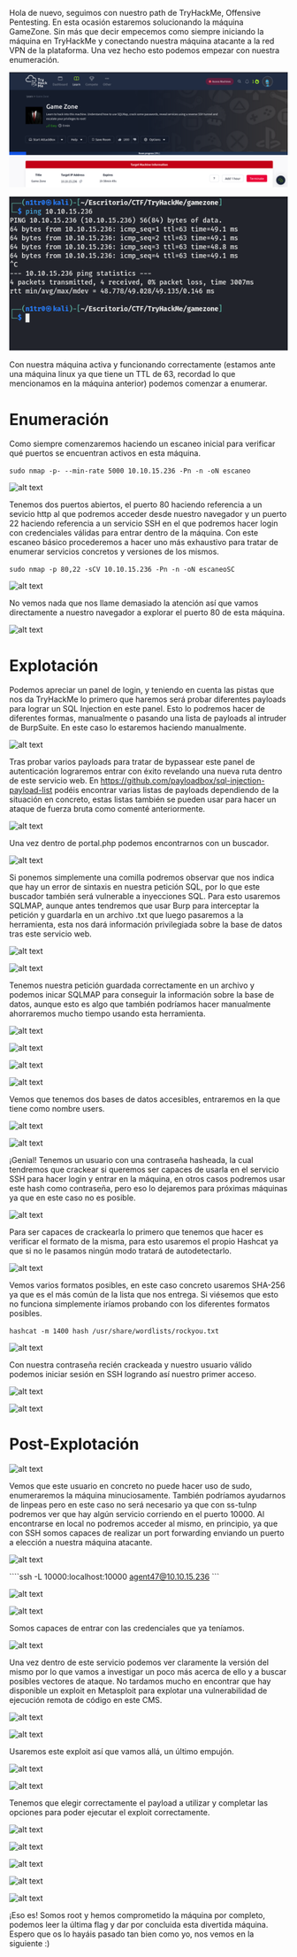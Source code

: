 
Hola de nuevo, seguimos con nuestro path de TryHackMe, Offensive Pentesting. En esta ocasión estaremos solucionando la máquina GameZone. Sin más que decir empecemos como siempre iniciando la máquina en TryHackMe y conectando nuestra máquina atacante a la red VPN de la plataforma. Una vez hecho esto podemos empezar con nuestra enumeración.


![alt text](images/image.png)


![alt text](images/image-1.png)


Con nuestra máquina activa y funcionando correctamente (estamos ante una máquina linux ya que tiene un TTL de 63, recordad lo que mencionamos en la máquina anterior) podemos comenzar a enumerar.


# Enumeración


Como siempre comenzaremos haciendo un escaneo inicial para verificar qué puertos se encuentran activos en esta máquina.


``` sudo nmap -p- --min-rate 5000 10.10.15.236 -Pn -n -oN escaneo ```


![alt text](images/image-2.png)


Tenemos dos puertos abiertos, el puerto 80 haciendo referencia a un sevicio http al que podremos acceder desde nuestro navegador y un puerto 22 haciendo referencia a un servicio SSH en el que podremos hacer login con credenciales válidas para entrar dentro de la máquina. Con este escaneo básico procederemos a hacer uno más exhaustivo para tratar de enumerar servicios concretos y versiones de los mismos.


``` sudo nmap -p 80,22 -sCV 10.10.15.236 -Pn -n -oN escaneoSC ```


![alt text](images/image-3.png)


No vemos nada que nos llame demasiado la atención así que vamos directamente a nuestro navegador a explorar el puerto 80 de esta máquina. 


![alt text](images/image-4.png)


# Explotación


Podemos apreciar un panel de login, y teniendo en cuenta las pistas que nos da TryHackMe lo primero que haremos será probar diferentes payloads para lograr un SQL Injection en este panel. Esto lo podremos hacer de diferentes formas, manualmente o pasando una lista de payloads al intruder de BurpSuite. En este caso lo estaremos haciendo manualmente.


![alt text](images/image-5.png)


Tras probar varios payloads para tratar de bypassear este panel de autenticación lograremos entrar con éxito revelando una nueva ruta dentro de este servicio web. En https://github.com/payloadbox/sql-injection-payload-list podéis encontrar varias listas de payloads dependiendo de la situación en concreto, estas listas también se pueden usar para hacer un ataque de fuerza bruta como comenté anteriormente.


![alt text](images/image-6.png)


Una vez dentro de portal.php podemos encontrarnos con un buscador.


![alt text](images/image-7.png)


Si ponemos simplemente una comilla podremos observar que nos indica que hay un error de sintaxis en nuestra petición SQL, por lo que este buscador también será vulnerable a inyecciones SQL. Para esto usaremos SQLMAP, aunque antes tendremos que usar Burp para interceptar la petición y guardarla en un archivo .txt que luego pasaremos a la herramienta, esta nos dará información privilegiada sobre la base de datos tras este servicio web.


![alt text](images/image-8.png)


![alt text](images/image-9.png)


Tenemos nuestra petición guardada correctamente en un archivo y podemos inicar SQLMAP para conseguir la información sobre la base de datos, aunque esto es algo que también podríamos hacer manualmente ahorraremos mucho tiempo usando esta herramienta.


![alt text](images/image-10.png)


![alt text](images/image-11.png)


![alt text](images/image-12.png)


![alt text](images/image-13.png)


Vemos que tenemos dos bases de datos accesibles, entraremos en la que tiene como nombre users.


![alt text](images/image-14.png)


![alt text](images/image-15.png)


¡Genial! Tenemos un usuario con una contraseña hasheada, la cual tendremos que crackear si queremos ser capaces de usarla en el servicio SSH para hacer login y entrar en la máquina, en otros casos podremos usar este hash como contraseña, pero eso lo dejaremos para próximas máquinas ya que en este caso no es posible.


![alt text](images/image-16.png)


Para ser capaces de crackearla lo primero que tenemos que hacer es verificar el formato de la misma, para esto usaremos el propio Hashcat ya que si no le pasamos ningún modo tratará de autodetectarlo.


![alt text](images/image-17.png)


Vemos varios formatos posibles, en este caso concreto usaremos SHA-256 ya que es el más común de la lista que nos entrega. Si viésemos que esto no funciona simplemente iríamos probando con los diferentes formatos posibles.


``` hashcat -m 1400 hash /usr/share/wordlists/rockyou.txt ```


![alt text](images/image-18.png)


Con nuestra contraseña recién crackeada y nuestro usuario válido podemos iniciar sesión en SSH logrando así nuestro primer acceso.


![alt text](images/image-19.png)


![alt text](images/image-20.png)


# Post-Explotación


![alt text](images/image-21.png)


Vemos que este usuario en concreto no puede hacer uso de sudo, enumeraremos la máquina minuciosamente. También podríamos ayudarnos de linpeas pero en este caso no será necesario ya que con ss-tulnp podremos ver que hay algún servicio corriendo en el puerto 10000. Al encontrarse en local no podremos acceder al mismo, en principio, ya que con SSH somos capaces de realizar un port forwarding enviando un puerto a elección a nuestra máquina atacante.


![alt text](images/image-22.png)


````ssh -L 10000:localhost:10000 agent47@10.10.15.236 ```


![alt text](images/image-23.png)


![alt text](images/image-24.png)


Somos capaces de entrar con las credenciales que ya teníamos.


![alt text](images/image-25.png)


Una vez dentro de este servicio podemos ver claramente la versión del mismo por lo que vamos a investigar un poco más acerca de ello y a buscar posibles vectores de ataque. No tardamos mucho en encontrar que hay disponible un exploit en Metasploit para explotar una vulnerabilidad de ejecución remota de código en este CMS. 


![alt text](images/image-26.png)


![alt text](images/image-27.png)


Usaremos este exploit así que vamos allá, un último empujón.


![alt text](images/image-28.png)


![alt text](images/image-29.png)


Tenemos que elegir correctamente el payload a utilizar y completar las opciones para poder ejecutar el exploit correctamente.


![alt text](images/image-30.png)


![alt text](images/image-31.png)


![alt text](images/image-32.png)


![alt text](images/image-33.png)


![alt text](images/image-34.png)


¡Eso es! Somos root y hemos comprometido la máquina por completo, podemos leer la última flag y dar por concluida esta divertida máquina. Espero que os lo hayáis pasado tan bien como yo, nos vemos en la siguiente :)








